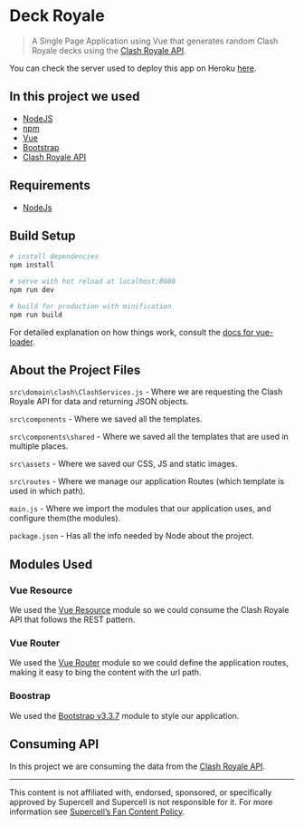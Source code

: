 # Deck Royale

> A Single Page Application using Vue that generates random Clash Royale decks using the [Clash Royale API](https://github.com/martincarrera/clash-royale-api).

You can check the server used to deploy this app on Heroku [here](https://github.com/ikenami/Deck-Royale-Server).

## In this project we used
* [NodeJS](https://nodejs.org/en/)
* [npm](https://www.npmjs.com/)
* [Vue](https://vuejs.org/)
* [Bootstrap](https://getbootstrap.com/docs/3.3/)
* [Clash Royale API](https://github.com/martincarrera/clash-royale-api)

## Requirements

* [NodeJs](https://nodejs.org/en/)

## Build Setup

``` bash
# install dependencies
npm install

# serve with hot reload at localhost:8080
npm run dev

# build for production with minification
npm run build
```

For detailed explanation on how things work, consult the [docs for vue-loader](http://vuejs.github.io/vue-loader).

## About the Project Files
`src\domain\clash\ClashServices.js` - Where we are requesting the Clash Royale API for data and returning JSON objects.

`src\components` - Where we saved all the templates.

`src\components\shared` - Where we saved all the templates that are used in multiple places.

`src\assets` - Where we saved our CSS, JS and static images.

`src\routes` - Where we manage our application Routes (which template is used in which path).

`main.js` - Where we import the modules that our application uses, and configure them(the modules).

`package.json` - Has all the info needed by Node about the project.


## Modules Used
### Vue Resource
We used the [Vue Resource](https://www.npmjs.com/package/vue-resource) module so we could consume the Clash Royale API that follows the REST pattern.

### Vue Router
We used the [Vue Router](https://www.npmjs.com/package/vue-router) module so we could define the application routes, making it easy to bing the content with the url path.

### Boostrap
We used the [Bootstrap v3.3.7](https://www.npmjs.com/package/bootstrap) module to style our application.

## Consuming API
In this project we are consuming the data from the [Clash Royale API](https://github.com/martincarrera/clash-royale-api).

----------
This content is not affiliated with, endorsed, sponsored, or specifically approved by Supercell and Supercell is not responsible for it. For more information see [Supercell’s Fan Content Policy](http://www.supercell.com/fan-content-policy).
